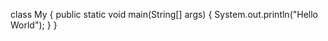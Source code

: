 
class My {
    public static void main(String[] args) {
      System.out.println("Hello World");
    }
  }